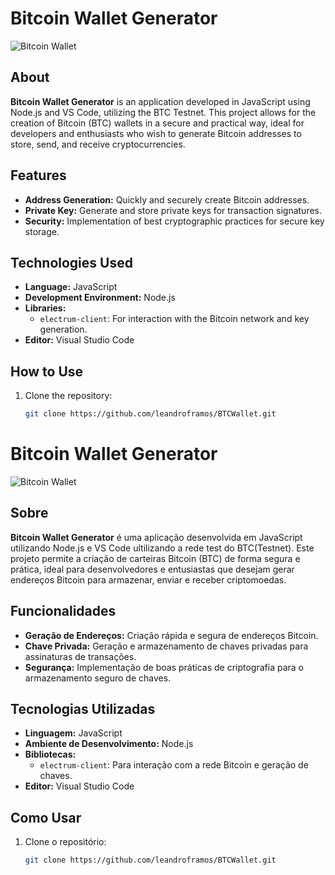 # Bitcoin Wallet Generator

![Bitcoin Wallet](https://img.shields.io/badge/Bitcoin-Wallet-orange?style=for-the-badge&logo=bitcoin&logoColor=white)

## About

**Bitcoin Wallet Generator** is an application developed in JavaScript using Node.js and VS Code, utilizing the BTC Testnet. This project allows for the creation of Bitcoin (BTC) wallets in a secure and practical way, ideal for developers and enthusiasts who wish to generate Bitcoin addresses to store, send, and receive cryptocurrencies.

## Features

- **Address Generation:** Quickly and securely create Bitcoin addresses.
- **Private Key:** Generate and store private keys for transaction signatures.
- **Security:** Implementation of best cryptographic practices for secure key storage.

## Technologies Used

- **Language:** JavaScript
- **Development Environment:** Node.js
- **Libraries:** 
  - `electrum-client`: For interaction with the Bitcoin network and key generation.
- **Editor:** Visual Studio Code

## How to Use

1. Clone the repository:

   ```bash
   git clone https://github.com/leandroframos/BTCWallet.git

# Bitcoin Wallet Generator

![Bitcoin Wallet](https://img.shields.io/badge/Bitcoin-Wallet-orange?style=for-the-badge&logo=bitcoin&logoColor=white)

## Sobre

**Bitcoin Wallet Generator** é uma aplicação desenvolvida em JavaScript utilizando Node.js e VS Code ultilizando a rede test do BTC(Testnet). Este projeto permite a criação de carteiras Bitcoin (BTC) de forma segura e prática, ideal para desenvolvedores e entusiastas que desejam gerar endereços Bitcoin para armazenar, enviar e receber criptomoedas.

## Funcionalidades

- **Geração de Endereços:** Criação rápida e segura de endereços Bitcoin.
- **Chave Privada:** Geração e armazenamento de chaves privadas para assinaturas de transações.
- **Segurança:** Implementação de boas práticas de criptografia para o armazenamento seguro de chaves.

## Tecnologias Utilizadas

- **Linguagem:** JavaScript
- **Ambiente de Desenvolvimento:** Node.js
- **Bibliotecas:** 
  - `electrum-client`: Para interação com a rede Bitcoin e geração de chaves.
- **Editor:** Visual Studio Code

## Como Usar

1. Clone o repositório:

   ```bash
   git clone https://github.com/leandroframos/BTCWallet.git
